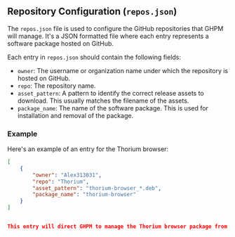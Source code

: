 ## Repository Configuration (`repos.json`)

The `repos.json` file is used to configure the GitHub repositories that GHPM will manage. It's a JSON formatted file where each entry represents a software package hosted on GitHub.

Each entry in `repos.json` should contain the following fields:

- `owner`: The username or organization name under which the repository is hosted on GitHub.
- `repo`: The repository name.
- `asset_pattern`: A pattern to identify the correct release assets to download. This usually matches the filename of the assets.
- `package_name`: The name of the software package. This is used for installation and removal of the package.

### Example

Here's an example of an entry for the Thorium browser:

```json
[
    {
        "owner": "Alex313031",
        "repo": "Thorium",
        "asset_pattern": "thorium-browser_*.deb",
        "package_name": "thorium-browser"
    }
]


This entry will direct GHPM to manage the Thorium browser package from the Alex313031/Thorium repository, specifically targeting .deb files for installation and updates.
